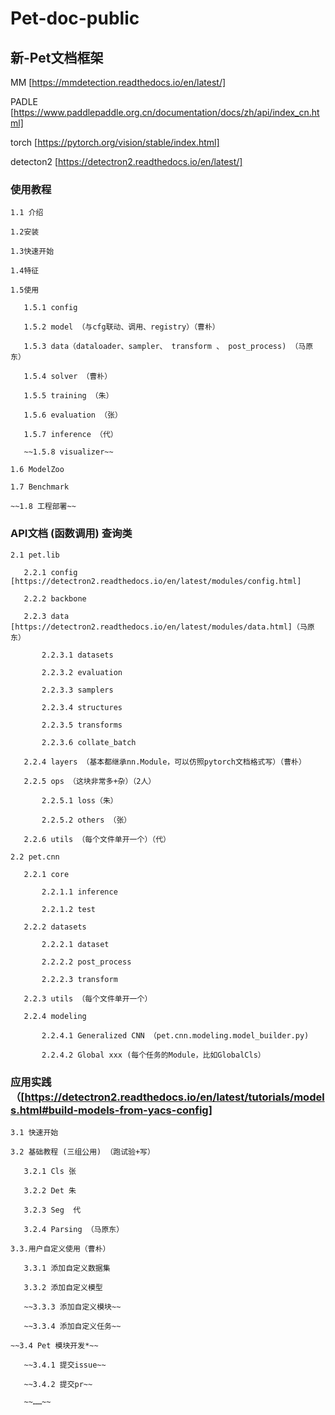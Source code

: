 # Pet-doc-public
## 新-Pet文档框架

MM          [https://mmdetection.readthedocs.io/en/latest/]

PADLE     [https://www.paddlepaddle.org.cn/documentation/docs/zh/api/index_cn.html]

torch       [https://pytorch.org/vision/stable/index.html]

detecton2  [https://detectron2.readthedocs.io/en/latest/]

### 使用教程

    1.1 介绍

    1.2安装

    1.3快速开始

    1.4特征

    1.5使用

    ​	1.5.1 config 

    ​	1.5.2 model （与cfg联动、调用、registry）（曹朴）

    ​	1.5.3 data（dataloader、sampler、 transform 、 post_process) （马原东）

    ​	1.5.4 solver （曹朴）

    ​	1.5.5 training （朱）

    ​	1.5.6 evaluation （张）

    ​	1.5.7 inference （代）

    ​	~~1.5.8 visualizer~~

    1.6 ModelZoo

    1.7 Benchmark

    ~~1.8 工程部署~~

### API文档  (函数调用) 查询类

    2.1 pet.lib

    ​	2.2.1 config [https://detectron2.readthedocs.io/en/latest/modules/config.html]

    ​	2.2.2 backbone

    ​	2.2.3 data [https://detectron2.readthedocs.io/en/latest/modules/data.html]（马原东）

    ​		2.2.3.1 datasets

    ​		2.2.3.2 evaluation

    ​		2.2.3.3 samplers

    ​		2.2.3.4 structures

    ​		2.2.3.5 transforms

    ​		2.2.3.6 collate_batch

    ​	2.2.4 layers （基本都继承nn.Module，可以仿照pytorch文档格式写）（曹朴）

    ​	2.2.5 ops （这块非常多+杂）（2人）

    ​		2.2.5.1 loss（朱）

    ​		2.2.5.2 others （张）

    ​	2.2.6 utils （每个文件单开一个）（代）

    2.2 pet.cnn

    ​	2.2.1 core

    ​		2.2.1.1 inference

    ​		2.2.1.2 test

    ​	2.2.2 datasets

    ​		2.2.2.1 dataset

    ​		2.2.2.2 post_process

    ​		2.2.2.3 transform

    ​	2.2.3 utils （每个文件单开一个）

    ​	2.2.4 modeling

    ​		2.2.4.1 Generalized CNN （pet.cnn.modeling.model_builder.py)

    ​		2.2.4.2 Global xxx (每个任务的Module，比如GlobalCls）

### 应用实践   （[https://detectron2.readthedocs.io/en/latest/tutorials/models.html#build-models-from-yacs-config]

    3.1 快速开始

    3.2 基础教程 (三组公用) （跑试验+写）

    ​	3.2.1 Cls 张

    ​	3.2.2 Det 朱

    ​	3.2.3 Seg  代

    ​	3.2.4 Parsing （马原东）

    3.3.用户自定义使用（曹朴）

    ​	3.3.1 添加自定义数据集

    ​	3.3.2 添加自定义模型

    ​	~~3.3.3 添加自定义模块~~

    ​	~~3.3.4 添加自定义任务~~

    ~~3.4 Pet 模块开发*~~

    ​	~~3.4.1 提交issue~~

    ​	~~3.4.2 提交pr~~

    ​	~~……~~
